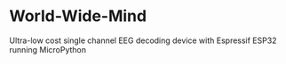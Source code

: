 # World-Wide-Mind
Ultra-low cost single channel EEG decoding device with Espressif ESP32 running MicroPython
